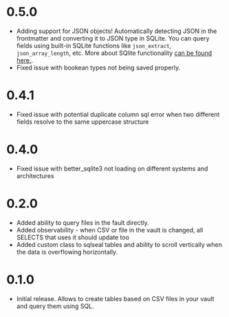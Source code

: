 # 0.5.0
- Adding support for JSON objects! Automatically detecting JSON in the frontmatter and converting it to JSON type in SQLite. You can query fields using built-in SQLite functions like `json_extract`, `json_array_length`, etc. More about SQlite functionality [can be found here.](https://www.sqlite.org/json1.html).
- Fixed issue with bookean types not being saved properly.

# 0.4.1
- Fixed issue with potential duplicate column sql error when two different fields resolve to the same uppercase structure

# 0.4.0
- Fixed issue with better_sqlite3 not loading on different systems and architectures

# 0.2.0
- Added ability to query files in the fault directly.
- Added observability - when CSV or file in the vault is changed, all SELECTS that uses it should update too
- Added custom class to sqlseal tables and ability to scroll vertically when the data is overflowing horizontally. 

# 0.1.0
- Initial release. Allows to create tables based on CSV files in your vault and query them using SQL.